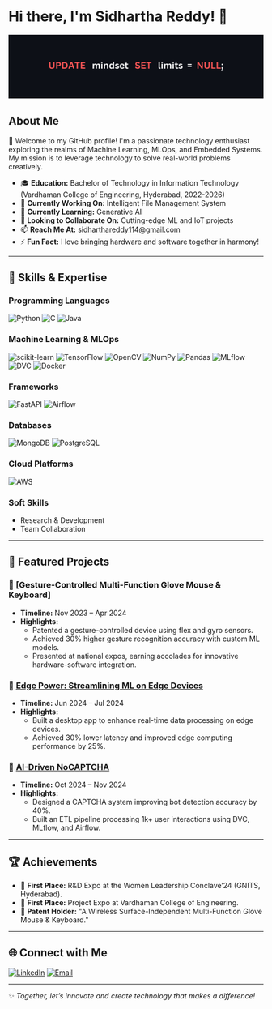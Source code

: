 # Hi there, I'm Sidhartha Reddy! 👋

![Profile Banner](https://github.com/Sidharthareddy99/Sidharthareddy99/blob/6c07efaaf9b4b2cf44d294739ab4278c4a95946e/banner-sid.png)

## About Me

🚀 Welcome to my GitHub profile! I'm a passionate technology enthusiast exploring the realms of Machine Learning, MLOps, and Embedded Systems. My mission is to leverage technology to solve real-world problems creatively.

- 🎓 **Education:** Bachelor of Technology in Information Technology (Vardhaman College of Engineering, Hyderabad, 2022-2026)  
- 🔭 **Currently Working On:** Intelligent File Management System
- 🌱 **Currently Learning:** Generative AI
- 👯 **Looking to Collaborate On:** Cutting-edge ML and IoT projects
- 📫 **Reach Me At:** [sidharthareddy114@gmail.com](mailto:sidharthareddy114@gmail.com)
- ⚡ **Fun Fact:** I love bringing hardware and software together in harmony!

---

## 🚀 Skills & Expertise

### Programming Languages
![Python](https://img.shields.io/badge/Python-3776AB?style=for-the-badge&logo=python&logoColor=white)
![C](https://img.shields.io/badge/C-A8B9CC?style=for-the-badge&logo=c&logoColor=white)
![Java](https://img.shields.io/badge/Java-007396?style=for-the-badge&logo=java&logoColor=white)

### Machine Learning & MLOps
![scikit-learn](https://img.shields.io/badge/scikit--learn-F7931E?style=for-the-badge&logo=scikit-learn&logoColor=white)
![TensorFlow](https://img.shields.io/badge/TensorFlow-FF6F00?style=for-the-badge&logo=tensorflow&logoColor=white)
![OpenCV](https://img.shields.io/badge/OpenCV-5C3EE8?style=for-the-badge&logo=opencv&logoColor=white)
![NumPy](https://img.shields.io/badge/NumPy-013243?style=for-the-badge&logo=numpy&logoColor=white)
![Pandas](https://img.shields.io/badge/Pandas-150458?style=for-the-badge&logo=pandas&logoColor=white)
![MLflow](https://img.shields.io/badge/MLflow-0194E2?style=for-the-badge&logo=mlflow&logoColor=white)
![DVC](https://img.shields.io/badge/DVC-945DD6?style=for-the-badge&logo=dvc&logoColor=white)
![Docker](https://img.shields.io/badge/Docker-2496ED?style=for-the-badge&logo=docker&logoColor=white)

### Frameworks
![FastAPI](https://img.shields.io/badge/FastAPI-009688?style=for-the-badge&logo=fastapi&logoColor=white)
![Airflow](https://img.shields.io/badge/Apache_Airflow-017CEE?style=for-the-badge&logo=apache-airflow&logoColor=white)

### Databases
![MongoDB](https://img.shields.io/badge/MongoDB-47A248?style=for-the-badge&logo=mongodb&logoColor=white)
![PostgreSQL](https://img.shields.io/badge/PostgreSQL-336791?style=for-the-badge&logo=postgresql&logoColor=white)

### Cloud Platforms
![AWS](https://img.shields.io/badge/Amazon_AWS-232F3E?style=for-the-badge&logo=amazon-aws&logoColor=white)

### Soft Skills
- Research & Development
- Team Collaboration

---

## 🔬 Featured Projects

### 🌟 [Gesture-Controlled Multi-Function Glove Mouse & Keyboard]
- **Timeline:** Nov 2023 – Apr 2024
- **Highlights:**
  - Patented a gesture-controlled device using flex and gyro sensors.
  - Achieved 30% higher gesture recognition accuracy with custom ML models.
  - Presented at national expos, earning accolades for innovative hardware-software integration.

### 🌟 [Edge Power: Streamlining ML on Edge Devices](https://github.com/Sidharthareddy99/Edge_Power)
- **Timeline:** Jun 2024 – Jul 2024
- **Highlights:**
  - Built a desktop app to enhance real-time data processing on edge devices.
  - Achieved 30% lower latency and improved edge computing performance by 25%.

### 🌟 [AI-Driven NoCAPTCHA](https://github.com/Sidharthareddy99/NoCaptcha_MLops)
- **Timeline:** Oct 2024 – Nov 2024
- **Highlights:**
  - Designed a CAPTCHA system improving bot detection accuracy by 40%.
  - Built an ETL pipeline processing 1k+ user interactions using DVC, MLflow, and Airflow.

---

## 🏆 Achievements

- 🥇 **First Place:** R&D Expo at the Women Leadership Conclave’24 (GNITS, Hyderabad).
- 🥇 **First Place:** Project Expo at Vardhaman College of Engineering.
- 📜 **Patent Holder:** "A Wireless Surface-Independent Multi-Function Glove Mouse & Keyboard."

---

## 🌐 Connect with Me

[![LinkedIn](https://img.shields.io/badge/LinkedIn-0077B5?style=for-the-badge&logo=linkedin&logoColor=white)](https://www.linkedin.com/in/sidhartha-reddy/)
[![Email](https://img.shields.io/badge/Email-D14836?style=for-the-badge&logo=gmail&logoColor=white)](mailto:sidharthareddy114@gmail.com)

---

✨ *Together, let’s innovate and create technology that makes a difference!*

